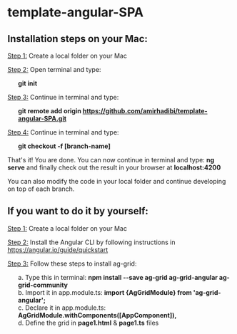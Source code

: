 # template-angular-SPA

<h2>Installation steps on your Mac:</h2>

<ins>Step 1:</ins> Create a local folder on your Mac

<ins>Step 2:</ins> Open terminal and type: <ol><b>git init</b></ol>

<ins>Step 3:</ins> Continue in terminal and type: 
<br><ol><b>git remote add origin https://github.com/amirhadibi/template-angular-SPA.git</b></ol>

<ins>Step 4:</ins> Continue in terminal and type: <br><ol><b>git checkout -f [branch-name]</b></ol>

<p>That's it! You are done. You can now continue in terminal and type: <b>ng serve</b> and finally check out the result in your browser at <b>localhost:4200</b></p>

<p>You can also modify the code in your local folder and continue developing on top of each branch.</p>

<h2>If you want to do it by yourself:</h3>

<ins>Step 1:</ins> Create a local folder on your Mac

<ins>Step 2:</ins> Install the Angular CLI by following instructions in https://angular.io/guide/quickstart

<ins>Step 3:</ins> Follow these steps to install ag-grid:<br><ol>
a. Type this in terminal: <b> npm install --save ag-grid ag-grid-angular ag-grid-community </b><br>
b. Import it in app.module.ts: <b> import {AgGridModule} from 'ag-grid-angular'; </b><br>
c. Declare it in app.module.ts: <b> AgGridModule.withComponents([AppComponent]),</b><br>
d. Define the grid in <b>page1.html</b> & <b>page1.ts</b> files</ol>

